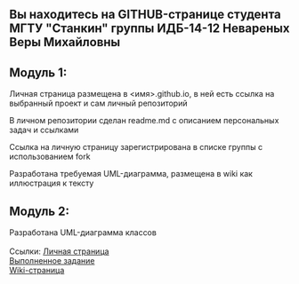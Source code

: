 <h2 align="left">Вы находитесь на GITHUB-странице студента МГТУ "Станкин" группы ИДБ-14-12 Невареных Веры Михайловны</h2>

<h2 align="left">Модуль 1:</h2>

Личная страница размещена в <имя>.github.io, в ней есть ссылка на выбранный проект и сам личный репозиторий

В личном репозитории сделан readme.md с описанием персональных задач и ссылками

Ссылка на личную страницу зарегистрирована в списке группы с использованием fork

Разработана требуемая UML-диаграмма, размещена в wiki как иллюстрация к тексту

<h2 align="left">Модуль 2:</h2>

Разработана UML-диаграмма классов
<br>
</br>
Cсылки:
[Личная страница](https://veranevarenyh.github.io/)
<br>
[Выполненное задание](https://github.com/veranevarenyh/veranevarenyh.github.io/wiki/UML-%D0%B4%D0%B8%D0%B0%D0%B3%D1%80%D0%B0%D0%BC%D0%BC%D0%B0-%D0%BA%D0%BB%D0%B0%D1%81%D1%81%D0%BE%D0%B2)
<br>
[Wiki-страница](https://github.com/veranevarenyh/veranevarenyh.github.io/wiki)
